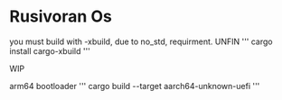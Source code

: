 # Rusivoran Os

you must build with -xbuild, due to no_std, requirment. UNFIN
'''
 cargo install cargo-xbuild
'''

WIP

arm64 bootloader
'''
cargo build --target aarch64-unknown-uefi
'''
